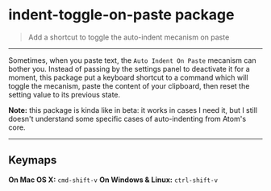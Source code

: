 # indent-toggle-on-paste package

> Add a shortcut to toggle the auto-indent mecanism on paste

* * *

Sometimes, when you paste text, the `Auto Indent On Paste` mecanism can bother you. Instead of passing by the settings panel to deactivate it for a moment, this package put a keyboard shortcut to a command which will toggle the mecanism, paste the content of your clipboard, then reset the setting value to its previous state.

**Note:** this package is kinda like in beta: it works in cases I need it, but I still doesn't understand some specific cases of auto-indenting from Atom's core.

* * *

## Keymaps

**On Mac OS X:** `cmd-shift-v`
**On Windows & Linux:** `ctrl-shift-v`

